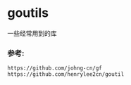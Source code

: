 # goutils

 一些经常用到的库
 
 
 ### 参考:
    https://github.com/johng-cn/gf
    https://github.com/henrylee2cn/goutil
    